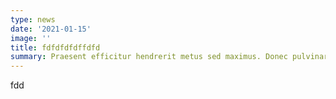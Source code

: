 ```yaml
---
type: news
date: '2021-01-15'
image: ''
title: fdfdfdfdffdfd
summary: Praesent efficitur hendrerit metus sed maximus. Donec pulvinar mauris efficitur tempus pretium. Fusce sit amet mollis elit. Fusce at est et elit elementum sagittis. Vestibulum ultrices justo non rutrum venenatis. Suspendisse potenti. Vestibulum convallis bibendum diam, eu ornare diam lacinia eu. Aliquam dapibus vulputate leo, a molestie magna dignissim vel. In libero augue, elementum ut mollis nec, rutrum at libero. Donec blandit felis eget justo condimentum, vel lobortis leo rhoncus. Nam id metus nisi. Vestibulum elementum tortor sit amet risus malesuada, et feugiat orci molestie. Class aptent taciti sociosqu ad litora torquent per conubia nostra, per inceptos himenaeos.
---
```

fdd
